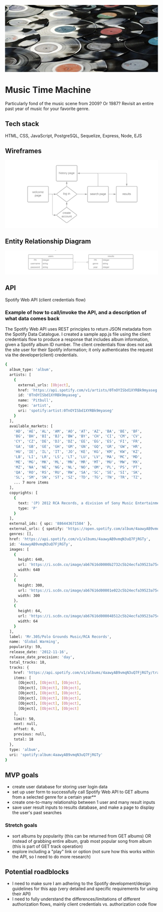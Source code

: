 <img alt="records" src="imgs/records.png">

# Music Time Machine

Particularly fond of the music scene from 2009? Or 1987? Revisit an entire past year of music for your favorite genre.

## Tech stack

HTML, CSS, JavaScript, PostgreSQL, Sequelize, Express, Node, EJS

## Wireframes

<img alt="wireframes" src="imgs/wireframes.png">

## Entity Relationship Diagram

<img alt="erd" src="imgs/erd.png">

## API

Spotify Web API (client credentials flow)


### Example of how to call/invoke the API, and a description of what data comes back

The Spotify Web API uses REST principles to return JSON metadata from the Spotify Data Catalogue. I created a sample app.js file using the client credentials flow to produce a response that includes album information, given a Spotify album ID number. The client credentials flow does not ask the site user for their Spotify information; it only authenticates the request via the developer(client) credentials.

```sh
{
  album_type: 'album',
  artists: [
    {
      external_urls: [Object],
      href: 'https://api.spotify.com/v1/artists/0TnOYISbd1XYRBk9myaseg',
      id: '0TnOYISbd1XYRBk9myaseg',
      name: 'Pitbull',
      type: 'artist',
      uri: 'spotify:artist:0TnOYISbd1XYRBk9myaseg'
    }
  ],
  available_markets: [
    'AD', 'AE', 'AL', 'AM', 'AO', 'AT', 'AZ', 'BA', 'BE', 'BF',
    'BG', 'BH', 'BI', 'BJ', 'BW', 'BY', 'CH', 'CI', 'CM', 'CV',
    'CY', 'CZ', 'DE', 'DJ', 'DZ', 'EE', 'EG', 'ES', 'FI', 'FR',
    'GA', 'GB', 'GE', 'GH', 'GM', 'GN', 'GQ', 'GR', 'GW', 'HR',
    'HU', 'IE', 'IL', 'IT', 'JO', 'KE', 'KG', 'KM', 'KW', 'KZ',
    'LB', 'LI', 'LR', 'LS', 'LT', 'LU', 'LV', 'MA', 'MC', 'MD',
    'ME', 'MG', 'MK', 'ML', 'MN', 'MR', 'MT', 'MU', 'MW', 'MX',
    'MZ', 'NA', 'NE', 'NG', 'NL', 'NO', 'OM', 'PL', 'PS', 'PT',
    'QA', 'RO', 'RS', 'RU', 'RW', 'SA', 'SC', 'SE', 'SI', 'SK',
    'SL', 'SM', 'SN', 'ST', 'SZ', 'TD', 'TG', 'TN', 'TR', 'TZ',
    ... 7 more items
  ],
  copyrights: [
    {
      text: '(P) 2012 RCA Records, a division of Sony Music Entertainment',
      type: 'P'
    }
  ],
  external_ids: { upc: '886443671584' },
  external_urls: { spotify: 'https://open.spotify.com/album/4aawyAB9vmqN3uQ7FjRGTy' },
  genres: [],
  href: 'https://api.spotify.com/v1/albums/4aawyAB9vmqN3uQ7FjRGTy',
  id: '4aawyAB9vmqN3uQ7FjRGTy',
  images: [
    {
      height: 640,
      url: 'https://i.scdn.co/image/ab67616d0000b2732c5b24ecfa39523a75c993c4',
      width: 640
    },
    {
      height: 300,
      url: 'https://i.scdn.co/image/ab67616d00001e022c5b24ecfa39523a75c993c4',
      width: 300
    },
    {
      height: 64,
      url: 'https://i.scdn.co/image/ab67616d000048512c5b24ecfa39523a75c993c4',
      width: 64
    }
  ],
  label: 'Mr.305/Polo Grounds Music/RCA Records',
  name: 'Global Warming',
  popularity: 59,
  release_date: '2012-11-16',
  release_date_precision: 'day',
  total_tracks: 18,
  tracks: {
    href: 'https://api.spotify.com/v1/albums/4aawyAB9vmqN3uQ7FjRGTy/tracks?offset=0&limit=50',
    items: [
      [Object], [Object], [Object],
      [Object], [Object], [Object],
      [Object], [Object], [Object],
      [Object], [Object], [Object],
      [Object], [Object], [Object],
      [Object], [Object], [Object]
    ],
    limit: 50,
    next: null,
    offset: 0,
    previous: null,
    total: 18
  },
  type: 'album',
  uri: 'spotify:album:4aawyAB9vmqN3uQ7FjRGTy'
}
```

## MVP goals

- create user database for storing user login data
- set up user form to successfully call Spotify Web API to GET albums from a selected genre for a certain year**
- create one-to-many relationship between 1 user and many result inputs
- save user result inputs to results database, and make a page to display the user's past searches

### Stretch goals
- sort albums by popularity (this can be returned from GET albums) OR instead of grabbing entire album, grab most popular song from album (this is part of GET track operation)
- explore including a "play" link or option (not sure how this works within the API, so I need to do more research)

## Potential roadblocks

- I need to make sure I am adhering to the Spotify development/design guidelines for this app (very detailed and specific requirements for using their API)
- I need to fully understand the differences/limitations of different authorization flows, mainly client credentials vs. authorization code flow
